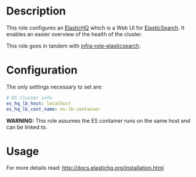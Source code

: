 # Description

This role configures an [ElasticHQ](https://github.com/ElasticHQ/elasticsearch-HQ) which is a Web UI for [ElasticSearch](https://www.elastic.co/guide/en/elasticsearch/reference/6.3/index.html).
It enables an easier overview of the health of the cluster.

This role goes in tandem with [infra-role-elasticsearch](https://github.com/status-im/infra-role-elasticsearch).

# Configuration

The only settings necessary to set are:
```yaml
# ES Cluster info
es_hq_lb_host: localhost
es_hq_lb_cont_name: es-lb-container
```

__WARNING:__ This role assumes the ES container runs on the same host and can be linked to.

# Usage

For more details read:
http://docs.elastichq.org/installation.html
